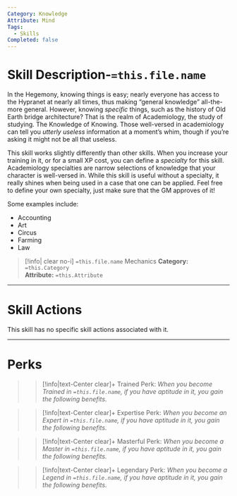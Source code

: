 ```yaml
---
Category: Knowledge
Attribute: Mind
Tags:
  - Skills
Completed: false
---
```

# Skill Description-`=this.file.name`
In the Hegemony, knowing things is easy; nearly everyone has access to the Hypranet at nearly all times, thus making “general knowledge” all-the-more general. However, knowing *specific* things, such as the history of Old Earth bridge architecture? That is the realm of Academiology, the study of studying. The Knowledge of Knowing. Those well-versed in academiology can tell you *utterly useless* information at a moment’s whim, though if you’re asking it might not be all that useless. 

This skill works slightly differently than other skills. When you increase your training in it, or for a small XP cost, you can define a *specialty* for this skill. Academiology specialties are narrow selections of knowledge that your character is well-versed in. While this skill is useful without a specialty, it really shines when being used in a case that one can be applied. Feel free to define your own specialty, just make sure that the GM approves of it!

Some examples include:
- Accounting
- Art 
- Circus 
- Farming 
- Law 
>[!info| clear no-i] `=this.file.name` Mechanics
>**Category:** `=this.Category`   
>**Attribute:** `=this.Attribute`
- - -
# Skill Actions
This skill has no specific skill actions associated with it. 
- - -
# Perks
>> [!info|text-Center clear]+ Trained Perk: 
>> *When you become Trained in `=this.file.name`, if you have aptitude in it, you gain the following benefits.*
>> 

>> [!info|text-Center clear]+ Expertise Perk: 
>> *When you become an Expert in `=this.file.name`, if you have aptitude in it, you gain the following benefits.*
>> 

>> [!info|text-Center clear]+ Masterful Perk: 
>> *When you become a Master in `=this.file.name`, if you have aptitude in it, you gain the following benefits.*
>> 

>> [!info|text-Center clear]+ Legendary Perk: 
>> *When you become a Legend in `=this.file.name`, if you have aptitude in it, you gain the following benefits.*
>> 